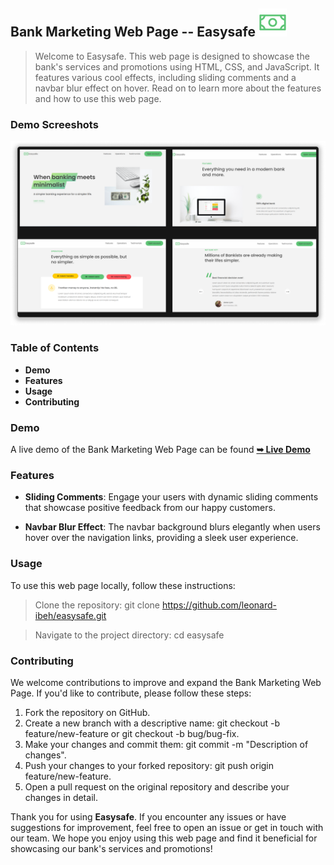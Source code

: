 ## Bank Marketing Web Page -- Easysafe ![Easysafelogo](./readme-images/moneylogo.png)

 > Welcome to Easysafe. This web page is designed to showcase the bank's services and promotions using HTML, CSS, and JavaScript. It features various cool effects, including sliding comments and a navbar blur effect on hover. Read on to learn more about the features and how to use this web page.

### Demo Screeshots
![Easysafe](./readme-images/EasySafe.png)

### Table of Contents
- **Demo**
- **Features**
- **Usage**
- **Contributing**

### Demo
A live demo of the Bank Marketing Web Page can be found  <a href="https://easysafe.netlify.app/"><strong>➥ Live Demo</strong></a>

### Features
- **Sliding Comments**: Engage your users with dynamic sliding comments that showcase positive feedback from our happy customers.

- **Navbar Blur Effect**: The navbar background blurs elegantly when users hover over the navigation links, providing a sleek user experience.

### Usage
To use this web page locally, follow these instructions:

> Clone the repository: git clone https://github.com/leonard-ibeh/easysafe.git

> Navigate to the project directory: cd easysafe

### Contributing
We welcome contributions to improve and expand the Bank Marketing Web Page. If you'd like to contribute, please follow these steps:

1. Fork the repository on GitHub.
2. Create a new branch with a descriptive name: git checkout -b feature/new-feature or git checkout -b bug/bug-fix.
3. Make your changes and commit them: git commit -m "Description of changes".
4. Push your changes to your forked repository: git push origin feature/new-feature.
5. Open a pull request on the original repository and describe your changes in detail.

Thank you for using **Easysafe**. If you encounter any issues or have suggestions for improvement, feel free to open an issue or get in touch with our team. We hope you enjoy using this web page and find it beneficial for showcasing our bank's services and promotions!
